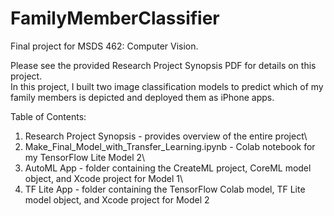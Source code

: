 # FamilyMemberClassifier

Final project for MSDS 462: Computer Vision.

Please see the provided Research Project Synopsis PDF for details on this project.\
In this project, I built two image classification models to predict which of my family members is depicted and deployed them as iPhone apps.


Table of Contents:
1. Research Project Synopsis - provides overview of the entire project\
2. Make_Final_Model_with_Transfer_Learning.ipynb - Colab notebook for my TensorFlow Lite Model 2\
3. AutoML App - folder containing the CreateML project, CoreML model object, and Xcode project for Model 1\
4. TF Lite App - folder containing the TensorFlow Colab model, TF Lite model object, and Xcode project for Model 2
